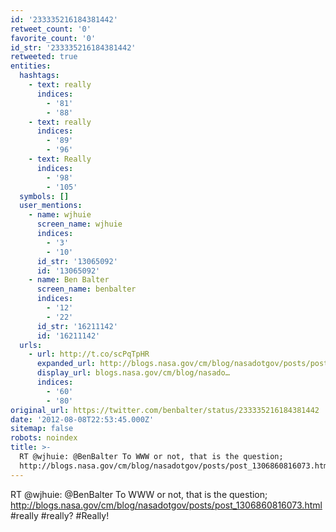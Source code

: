 ```yaml
---
id: '233335216184381442'
retweet_count: '0'
favorite_count: '0'
id_str: '233335216184381442'
retweeted: true
entities:
  hashtags:
    - text: really
      indices:
        - '81'
        - '88'
    - text: really
      indices:
        - '89'
        - '96'
    - text: Really
      indices:
        - '98'
        - '105'
  symbols: []
  user_mentions:
    - name: wjhuie
      screen_name: wjhuie
      indices:
        - '3'
        - '10'
      id_str: '13065092'
      id: '13065092'
    - name: Ben Balter
      screen_name: benbalter
      indices:
        - '12'
        - '22'
      id_str: '16211142'
      id: '16211142'
  urls:
    - url: http://t.co/scPqTpHR
      expanded_url: http://blogs.nasa.gov/cm/blog/nasadotgov/posts/post_1306860816073.html
      display_url: blogs.nasa.gov/cm/blog/nasado…
      indices:
        - '60'
        - '80'
original_url: https://twitter.com/benbalter/status/233335216184381442
date: '2012-08-08T22:53:45.000Z'
sitemap: false
robots: noindex
title: >-
  RT @wjhuie: @BenBalter To WWW or not, that is the question;
  http://blogs.nasa.gov/cm/blog/nasadotgov/posts/post_1306860816073.html…
---
```


RT @wjhuie: @BenBalter To WWW or not, that is the question; http://blogs.nasa.gov/cm/blog/nasadotgov/posts/post_1306860816073.html
#really #really? #Really!